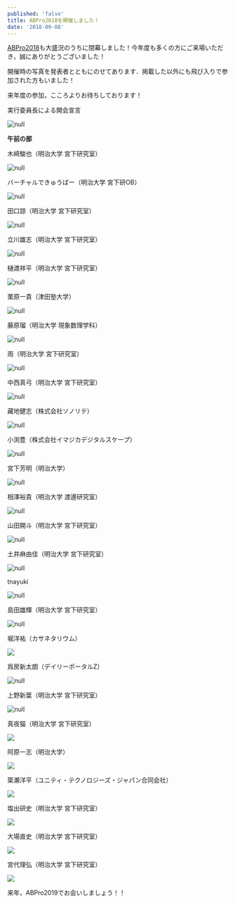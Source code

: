 ```yaml
---
published: 'false'
title: ABPro2018を開催しました！
date: '2018-09-08'
---
```

[ABPro2018](https://abpro.jp/2018/)も大盛況のうちに閉幕しました！今年度も多くの方にご来場いただき，誠にありがとうございました！

開催時の写真を発表者とともにのせてあります．掲載した以外にも飛び入りで参加された方もいました！

来年度の参加，こころよりお待ちしております！

実行委員長による開会宣言

![null](https://lh3.googleusercontent.com/-4EsuTgVT1Ps/W6CZrvJ-dPI/AAAAAAAADrc/6uwvtnIhhyM2-T-3MjWfvvztkFfkrYY_QCLcBGAs/1.jpg)

**午前の部**

木崎駿也（明治大学 宮下研究室）

![null](https://lh3.googleusercontent.com/-rwLC_X1REL4/W6Caq-EDC6I/AAAAAAAADro/-9j1F9_p9-0qkMSLQW7VKOrDGoM6Yyc0QCLcBGAs/2.png)

バーチャルできゅうばー（明治大学 宮下研OB）

![null](https://lh3.googleusercontent.com/-_wE0dJ-UNa4/W6CbLn_2c3I/AAAAAAAADr4/lZVbxHnXq1kU-_jLMDC3thb4AeORVt3QACLcBGAs/3.png)

田口諒（明治大学 宮下研究室）

![null](https://lh3.googleusercontent.com/-K4cmlpaWDT8/W6Cbi5wXh4I/AAAAAAAADsE/_gj9MhitYG4FdsRFuvN3w4Ipvgtb0sfFwCLcBGAs/4.png)

立川雄志（明治大学 宮下研究室）

![null](https://lh3.googleusercontent.com/-srVaD_qL9u0/W6CbzNzrknI/AAAAAAAADsQ/zFG0UabtgXgd-Ebg2AegWEMoo7bzt84FgCLcBGAs/5.png)

樋渡祥平（明治大学 宮下研究室）

![null](https://lh3.googleusercontent.com/-DPjxNCCjna0/W6CcHR3nW0I/AAAAAAAADsg/HMQcYW_3GTk6zM8NAoan-p4k-vkrzKQqQCLcBGAs/6.png)

栗原一貴（津田塾大学）

![null](https://lh3.googleusercontent.com/-SY6s7h0dQmg/W6CcX4aoHBI/AAAAAAAADsw/CVpZUM_nZjQo96Ck25mGBs7qj-9RweZBgCLcBGAs/7.png)

藤原瑠（明治大学 現象数理学科）

![null](https://lh3.googleusercontent.com/-GSGwWA2waz8/W6CcqGZS57I/AAAAAAAADs8/oCDMAleTbL8fId03M7O19HBuw3WXZlA7wCLcBGAs/8.png)

雨（明治大学 宮下研究室）

![null](https://lh3.googleusercontent.com/-w_zqeksU1Ec/W6Cc6ZkyFLI/AAAAAAAADtI/cdlf8QTsnVU8R_qYZsqkGwiG0RqOedMewCLcBGAs/9.png)

中西真弓（明治大学 宮下研究室）

![null](https://lh3.googleusercontent.com/-NNZQ68ziWLU/W6Cd5vjzMmI/AAAAAAAADto/Iv_PhE_rAHcoIm9NxaEoq06DMPQU92y0ACLcBGAs/10.png)

藏地健志（株式会社ソノリテ）

![null](https://lh3.googleusercontent.com/-1EVGb46Y7V8/W6CeaLFvHZI/AAAAAAAADt4/sMYTKPY1GWMnSxqSBYKgWeQP3LHEUIfEwCLcBGAs/11.png)

小渕豊（株式会社イマジカデジタルスケープ）

![null](https://lh3.googleusercontent.com/-4m54t7YpN-4/W6CezRsgbVI/AAAAAAAADuE/kKvwOitRfgo9gbjHLvWQwhuUi0KayipYQCLcBGAs/12.png)

宮下芳明（明治大学）

![null](https://lh3.googleusercontent.com/-BV5zQwWbLLY/W6ChS8RcpRI/AAAAAAAADu4/7ridP-onTGYf-go0KfRifhAuwYLwk8xzwCLcBGAs/19.png)

相澤裕貴（明治大学 渡邊研究室）

![null](https://lh3.googleusercontent.com/-IVc8IoN6hxc/W6Ch3NJKZjI/AAAAAAAADvI/qc_3Q_cfilopn42N4MvhFqOsTRZngI60wCLcBGAs/20.png)

山田開斗（明治大学 宮下研究室）

![null](https://lh3.googleusercontent.com/-N4cGYdwL5wA/W6CjXtDLIfI/AAAAAAAADvc/Z_rrsOL07OosMITPimzvtSOqCet_x3eoACLcBGAs/21.png)

土井麻由佳（明治大学 宮下研究室）

![null](https://lh3.googleusercontent.com/-vfyQ17mqW8I/W6CjpU-mkwI/AAAAAAAADvo/q5cP4b8f14M7ca61cUNg6hDKixGSojZlwCLcBGAs/22.png)

tnayuki

![null](https://lh3.googleusercontent.com/-3NgwllPRFvw/W6CjzE_DnoI/AAAAAAAADvw/EMDZ1rSDvHINnfF3UxzZL7EmrGDECYZ6wCLcBGAs/23.png)

島田雄輝（明治大学 宮下研究室）

![null](https://lh3.googleusercontent.com/-aYgyAtBPpwI/W6CkFhhXTwI/AAAAAAAADwA/JcnHxTjpTxc58ZnsbjHj1n8qNvmE3g6UACLcBGAs/24.png)

堀洋祐（カサネタリウム）

![](https://lh3.googleusercontent.com/-8KR-tyyS25E/W6CoxWEeZYI/AAAAAAAADyw/ikba4KFi2qAtogVt0NNpoTkKrR7Z87EuwCLcBGAs/25.png)

爲房新太朗（デイリーポータルZ）

![null](https://lh3.googleusercontent.com/-JzQg34LyphI/W6CklG3_ACI/AAAAAAAADwM/C6CptRVLqLIf7ZOgN1o27uwmjUoMy2l2gCLcBGAs/26.png)

上野新葉（明治大学 宮下研究室）

![null](https://lh3.googleusercontent.com/-KUPUzGUF8hM/W6Ck_XTkTKI/AAAAAAAADwo/Mjr112b1Da8ndF69ZankkmawMZbVkCmugCLcBGAs/27.png)

真夜猫（明治大学 宮下研究室）

![](https://lh3.googleusercontent.com/-5q9t2sMZfDc/W6CmfJStruI/AAAAAAAADw8/Fo-0VarMjeAgfZPbMhthNHLPK3OPwgNDgCLcBGAs/28.png)

阿原一志（明治大学）

![](https://lh3.googleusercontent.com/-zQYoxAcp1YQ/W6Cm1tzuMWI/AAAAAAAADxI/APKz4a5qHqAcAtQeOEwor3e5S5Ln3fefQCLcBGAs/29.png)

簗瀬洋平（ユニティ・テクノロジーズ・ジャパン合同会社）

![](https://lh3.googleusercontent.com/-AKJ2mnseAdA/W6CnLgPyGWI/AAAAAAAADxU/obQPVONfc2g3ABWn3_eMUtPlWzyoQkhLQCLcBGAs/30.png)

塩出研史（明治大学 宮下研究室）

![](https://lh3.googleusercontent.com/-vYzpknsQVao/W6CnlZgdyGI/AAAAAAAADxs/GjGIja7V738HVsdcaUkLEX_nlHrkuLdEQCLcBGAs/31.png)

大場直史（明治大学 宮下研究室）

![](https://lh3.googleusercontent.com/-Wz3hbrS-CBM/W6Cn129DW6I/AAAAAAAADx4/fTzX7KguENg9RhosOxmgq-1cE-X8BZGhgCLcBGAs/32.png)

宮代理弘（明治大学 宮下研究室）

![](https://lh3.googleusercontent.com/-97QH-Hr6PNo/W6CofYuAtcI/AAAAAAAADyc/Pp-Rm2UuA3w6-lkhbe41cGy4RLFYbK6yACLcBGAs/33.png)

来年，ABPro2019でお会いしましょう！！
